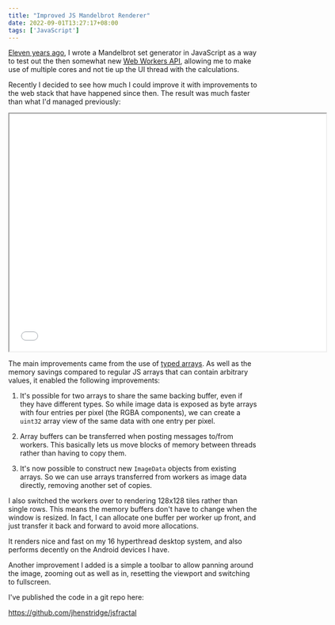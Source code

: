 ```yaml
---
title: "Improved JS Mandelbrot Renderer"
date: 2022-09-01T13:27:17+08:00
tags: ['JavaScript']
---
```


[Eleven years ago](../../2011/javascript-fractal/index.md), I wrote a
Mandelbrot set generator in JavaScript as a way to test out the then
somewhat new [Web Workers
API](https://developer.mozilla.org/en-US/docs/Web/API/Web_Workers_API),
allowing me to make use of multiple cores and not tie up the UI thread
with the calculations.

Recently I decided to see how much I could improve it with
improvements to the web stack that have happened since then. The
result was much faster than what I'd managed previously:

<iframe src="mandelbrot.html"
  width="640" height="480" class="mw-100" allowfullscreen></iframe>

The main improvements came from the use of [typed
arrays](https://developer.mozilla.org/en-US/docs/Web/JavaScript/Typed_arrays). As
well as the memory savings compared to regular JS arrays that can
contain arbitrary values, it enabled the following improvements:

1. It's possible for two arrays to share the same backing buffer, even
   if they have different types. So while image data is exposed as
   byte arrays with four entries per pixel (the RGBA components), we
   can create a `uint32` array view of the same data with one entry
   per pixel.

2. Array buffers can be transferred when posting messages to/from
   workers. This basically lets us move blocks of memory between
   threads rather than having to copy them.

3. It's now possible to construct new `ImageData` objects from
   existing arrays. So we can use arrays transferred from workers as
   image data directly, removing another set of copies.

I also switched the workers over to rendering 128x128 tiles rather
than single rows. This means the memory buffers don't have to change
when the window is resized. In fact, I can allocate one buffer per
worker up front, and just transfer it back and forward to avoid more
allocations.

It renders nice and fast on my 16 hyperthread desktop system, and also
performs decently on the Android devices I have.

Another improvement I added is a simple a toolbar to allow panning
around the image, zooming out as well as in, resetting the viewport
and switching to fullscreen.

I've published the code in a git repo here:

<https://github.com/jhenstridge/jsfractal>
